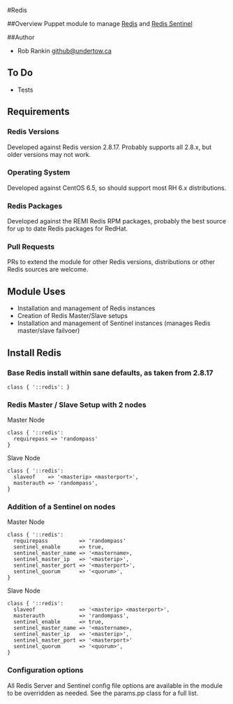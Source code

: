 #Redis

##Overview
Puppet module to manage [Redis](http://redis.io/) and [Redis Sentinel](http://redis.io/topics/sentinel)

##Author
* Rob Rankin <github@undertow.ca>

## To Do
* Tests

## Requirements
### Redis Versions
Developed against Redis version 2.8.17.  Probably supports all 2.8.x, but older versions may not work.

### Operating System
Developed against CentOS 6.5, so should support most RH 6.x distributions.

### Redis Packages
Developed against the REMI Redis RPM packages, probably the best source for up to date Redis packages for RedHat.

### Pull Requests
PRs to extend the module for other Redis versions, distributions or other Redis sources are welcome.

## Module Uses

* Installation and management of Redis instances
* Creation of Redis Master/Slave setups
* Installation and management of Sentinel instances (manages Redis master/slave failvoer)

## Install Redis

### Base Redis install within sane defaults, as taken from 2.8.17
```
class { '::redis': }
```

### Redis Master / Slave Setup with 2 nodes
Master Node
```
class { '::redis':
  requirepass => 'randompass'
}
```

Slave Node
```
class { '::redis':
  slaveof    => '<masterip> <masterport>',
  masterauth => 'randompass',
}
```

### Addition of a Sentinel on nodes
Master Node
```
class { '::redis':
  requirepass          => 'randompass'
  sentinel_enable      => true,
  sentinel_master_name => '<mastername>,
  sentinel_master_ip   => '<masterip>',
  sentinel_master_port => '<masterport>',
  sentinel_quorum      => '<quorum>',
}
```

Slave Node
```
class { '::redis':
  slaveof              => '<masterip> <masterport>',
  masterauth           => 'randompass',
  sentinel_enable      => true,
  sentinel_master_name => '<mastername>,
  sentinel_master_ip   => '<masterip>',
  sentinel_master_port => '<masterport>'
  sentinel_quorum      => '<quorum>',
}
```



### Configuration options

All Redis Server and Sentinel config file options are available in the module to be overridden as needed.  See the params.pp class for a full list.
